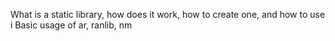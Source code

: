 What is a static library, how does it work, how to create one, and how to use i
Basic usage of ar, ranlib, nm
